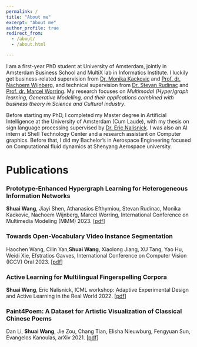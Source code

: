 ```yaml
---
permalink: /
title: "About me"
excerpt: "About me"
author_profile: true
redirect_from: 
  - /about/
  - /about.html

---
```


I am a first-year PhD student at University of Amsterdam, jointly in Amsterdam Business School and MultiX lab in Informatics Institute. I luckily get business-related supervision from [Dr. Monika Kackovic](https://www.uva.nl/profiel/k/a/m.kackovic/m.kackovic.html) and [Prof. dr. Nachoem Wijnberg](https://www.uva.nl/profiel/w/i/n.m.wijnberg/n.m.wijnberg.html), and technical supervision from [Dr. Stevan Rudinac](https://stevanrudinac.com/) and  [Prof. dr. Marcel Worring](https://staff.fnwi.uva.nl/m.worring/). My research focuses on *Multimodal (Hyper)graph learning, Generative Modelling, and their applications combined with business theory in Science and Cultural industry*. 

Before starting my PhD, I completed my Master degree in Artificial Intelligence at the University of Amsterdam (Cum Laude), with my thesis on sign language processing supervised by [Dr. Eric Nalisnick](https://enalisnick.github.io/). I was also an AI intern at Shell Technology Center and a research assistant on Computer graphics. Before that, I did my Bachelor’s in Aerospace Engineering focused on Computational fluid dynamics at Shenyang Aerospace university.

# Publications

### Prototype-Enhanced Hypergraph Learning for Heterogeneous Information Networks

**Shuai Wang**, Jiayi Shen, Athanasios Efthymiou, Stevan Rudinac, Monika Kackovic, Nachoem Wijnberg, Marcel Worring, International Conference on Multimedia Modeling (MMM) 2023. [[pdf](https://arxiv.org/pdf/2309.13092.pdf)]

### Towards Open-Vocabulary Video Instance Segmentation

Haochen Wang, Cilin Yan,**Shuai Wang**,  Xiaolong Jiang, XU Tang, Yao Hu, Weidi Xie, Efstratios Gavves, International Conference on Computer Vision (ICCV) Oral 2023. [[pdf](https://arxiv.org/abs/2304.01715)]

### **Active Learning for Multilingual Fingerspelling Corpora**

**Shuai Wang**, Eric Nalisnick, ICML workshop: Adaptive Experimental Design and Active Learning in the Real World 2022. [[pdf](https://realworldml.github.io/files/cr/paper72.pdf)]

### **Paint4Poem: A Dataset for Artistic Visualization of Classical Chinese Poems**

Dan Li, **Shuai Wang**, Jie Zou, Chang Tian, Elisha Nieuwburg, Fengyuan Sun, Evangelos Kanoulas, arXiv 2021. [[pdf](https://arxiv.org/abs/2109.11682)]
